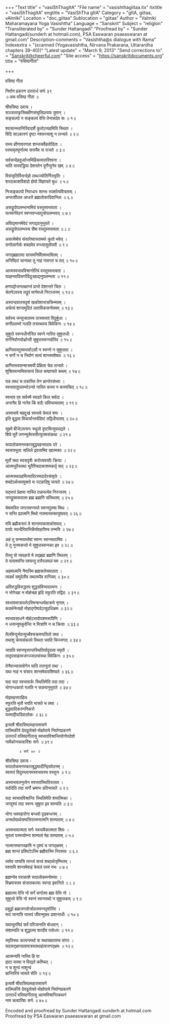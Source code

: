 +++
"Text title" = "vasiShThagItA"
"File name" = "vasishthagiitaa.itx"
itxtitle = "vasiShThagItA"
engtitle = "VasiShTha gItA"
Category = "gItA, giitaa, vAlmIki"
Location = "doc_giitaa"
Sublocation = "giitaa"
Author = "Valmiki Maharamayana Yoga Vasishtha"
Language = "Sanskrit"
Subject = "religion"
"Transliterated by" = "Sunder Hattangadi"
"Proofread by" = "Sunder Hattangadi(sunderh at hotmail.com), PSA Easwaran psaeaswaran at gmail.com"
Description-comments = "Vasishtha@s dialogue with Rama"
Indexextra = "(scanned (Yogavasishtha, Nirvana Prakarana, Uttarardha chapters 39-40))"
"Latest update" = "March 9, 2013"
"Send corrections to" = "Sanskrit@cheerful.com"
"Site access" = "https://sanskritdocuments.org"
title = "वसिष्ठगीता"

+++
  
 वसिष्ठ गीता   
  
निर्वाण प्रकरण उत्तरार्ध सर्गः ३९  
   ॥ अथ वसिष्ठ गीता ॥  
  
श्रीवसिष्ठ उवाच ।  
सञ्जाताकृत्रिमक्षीणसंसृतिप्रत्ययः पुमान् ।  
सङ्कल्पो न सङ्कल्पं वेत्ति तेनासदेव सः ॥ १॥  
  
श्वासान्म्लानिरिवादर्शे कुतोऽप्यहमिति स्थिता ।  
विदि साऽकारणं दृष्टा नश्यन्त्याशु न लभ्यते ॥ २॥  
  
यस्य क्षीणावरणता शान्तसर्वेहतोदिता ।  
परमामृतपूर्णात्मा सत्तयैव स राजते ॥ ३॥  
  
सर्वसन्देहदुर्ध्वान्तमिहिकामातरिश्वना ।  
भाति भास्वद्धिया देशस्तेन पूर्णेन्दुनेव खम् ॥ ४॥  
  
विसंसृतिर्विसन्देहो लब्धज्योतिर्निरावृतिः ।  
शरदाकाशविशदो ज्ञेयो विज्ञायते बुधः ॥ ५॥  
  
निःसङ्कल्पो निराधारः शान्तः स्पर्शात्पवित्रताम् ।  
अन्तःशीतल आधत्ते ब्रह्मलोकादिवानिलः ॥ ६॥  
  
असद्रूपोपलम्भानामियं वस्तुस्वभावता ।  
यत्स्वर्गवेदनं स्वप्नवन्ध्यापुत्रोपलम्भवत् ॥ ७॥  
  
अविद्यमानमेवेदं जगद्यदनुभूयते ।  
असद्रूपोपलम्भस्य सैषा वस्तुस्वभावता ॥ ८॥  
  
असत्येष्वेव संसारेष्वास्तामर्थः कुतो भवेत् ।  
सर्गापवर्गयोः शब्दावेव वन्ध्यासुतोपमौ ॥ ९॥  
  
जगद्ब्रह्मतया सत्यमनिर्मितमभावितम् ।  
अनिष्ठितं चान्यथा तु नाहं नावगतं च तत् ॥ १०॥  
  
आत्मस्वभावविश्रान्तेरियं वस्तुस्वभावता ।  
यदहन्तादिसर्गादिदुःखाद्यनुपलम्भता ॥ ११॥  
  
क्षणाद्योजनलक्षान्तं प्राप्ते देशान्तरे चितः ।  
चेतनेऽयस्य तद्रूपं मार्गमध्ये निरञ्जनम् ॥ १२॥  
  
अस्पन्दवातसदृशं खकोशाभासचिन्मयम् ।  
अचेत्यं शान्तमुदितं लताविकसनोपमम् ॥ १३॥  
  
सर्वस्य जन्तुजातस्य तत्स्वभावं विदुर्बुधाः ।  
सर्गोपलम्भो गलति तत्रस्थस्य विवेकिनः ॥ १४॥  
  
सुषुप्ते स्वप्नधीर्नास्ति स्वप्ने नास्ति सुषुप्तधीः ।  
सर्गनिर्वाणयोर्भ्रान्ती सुषुप्तस्वप्नयोरिव ॥ १५॥  
  
भ्रान्तिवस्तुस्वभावोऽसौ न स्वप्नो न सुषुप्तता ।  
न सर्गो न च निर्वाणं सत्यं शान्तमशेषतः ॥ १६॥  
  
भ्रान्तिस्त्वसन्मात्रमयी प्रेक्षिता चेन्न लभ्यते ।  
शुक्तिरूप्यमिवासत्यं किल सम्प्राप्यते कथम् ॥ १७॥  
  
यन्न लब्धं च तन्नास्ति तेन भ्रान्तेरसंभवः ।  
स्वभावादुपलम्भोऽन्यो नास्ति कस्य न कस्यचित् ॥ १८॥  
  
स्वभाव एव सर्वस्मै स्वदते किल सर्वदा ।  
अनानैव हि नानेव किं वादैः संविभाव्यताम् ॥ १९॥  
  
अस्वभावे महद्दुःखं स्वभावे केवलं शमः ।  
इति बुद्ध्या विचार्यान्तर्यदिष्टं तद्विधीयताम् ॥ २०॥  
  
सूक्ष्मे बीजेऽस्त्यगः स्थूलो दृष्टमित्युपपद्यते ।  
शिवे मूर्ते जगन्मूर्तमस्तीत्युत्तमसंकथा ॥ २१॥  
  
रूपालोकमनस्कारबुद्ध्यहन्तादयः परे ।  
स्वरूपभूताः सलिले द्रवत्वमिव खात्मकाः ॥ २२॥  
  
मूर्तो यथा स्वसदृशैः करोत्यवयवैः क्रियाः ।  
आत्मभूतैस्तथा भूतैश्चिदाकाशमकर्तृ सत् ॥ २३॥  
  
आत्मस्थादहमित्यादिरस्मदादेरसंसृतेः ।  
शब्दोऽर्थभावमुक्तो यः पटहादिषु जायते ॥ २४॥  
  
यद्भातं  प्रेक्षया नास्ति तन्नास्त्येव निरन्तरम् ।  
जगद्रूपमरूपात्म ब्रह्म ब्रह्मणि संस्थितम् ॥ २५॥  
  
येषामस्ति जगत्स्वप्नस्ते स्वप्नपुरुषा मिथः ।  
न सन्ति ह्यात्मनि मिथो नास्मास्वम्बरपुष्पवत् ॥ २६॥  
  
मयि ब्रह्मैकरूपं ते शान्तमाकाशकोशवत् ।  
वायोः स्पन्दैरिवाभिन्नैर्व्यवहारैश्च तन्मयि ॥ २७॥  
  
अहं तु सन्मयस्तेषां स्वप्नः स्वप्नवतामिव ।  
ते तु नूनमसन्तो मे सुषुप्तस्वप्नका इव ॥ २८॥  
  
तैस्तु यो व्यवहारो मे तद्ब्रह्म ब्रह्मणि स्थितम् ।  
ते यत्पश्यन्ति पश्यन्तु तत्तैरलमलं मम ॥ २९॥  
  
अहमात्मनि नैवास्मि ब्रह्मसत्तेयमातता ।  
त्वदर्थं समुदेतीव तथारूपैव वागियम् ॥ ३०॥  
  
अविरुद्धविरुद्धस्य शुद्धसंविन्मयात्मनः ।  
न भोगेच्छा न मोक्षेच्छा हृदि स्फुरति तद्विदः ॥ ३१॥  
  
स्वभावमात्रायत्तेऽस्मिन्बन्धमोक्षक्रमे नृणाम् ।  
कदर्थनेत्यहो मोहाद्गोष्पदेऽप्युदधिभ्रमः ॥ ३२॥  
  
स्वभावसाधने मोक्षेऽभावोपशमरूपिणि ।  
न धनान्युपकुर्वन्ति न मित्राणि न च क्रियाः ॥ ३३॥  
  
तैलबिन्दुर्भवत्युच्चैश्चक्रमप्पतितो यथा ।  
तथाशु चेत्यसंकल्पे स्थिता भवति चिज्जगत् ॥ ३४॥  
  
जाग्रति स्वप्नवृत्तान्तस्थितिर्यादृग्रसा स्मृतौ ।  
तादृग्रसाहंत्वजगज्जालसंस्था विवेकिनः ॥ ३५॥  
  
तेनैवाभ्यासयोगेन याति तत्तनुतां तथा ।  
यथा नाहं न संसारः शान्तमेवावशिष्यते ॥ ३६॥  
  
यदा यदा स्वभावार्कः स्थितिमेति तदा तदा  ।  
भोगान्धकारो गलति न सन्नप्यनुभूयते ॥ ३७॥  
  
मोहमहत्तारहितः  
       स्फुरति मृतौ भवति भासते च तथा ।  
बुद्ध्यादिकरणनिकरो  
       यस्माद्दीपादिवालोकः ॥ ३८॥  
  
इत्यार्षे श्रीवासिष्ठमहारामायणे  
वाल्मिकीये देवदूतोक्ते मोक्षोपाये निर्वाणप्रकरणे  
उत्तरार्धे वसिष्ठगीतासु स्वभावविश्रान्तियोगोपदेशो  
नामैकोनचत्वारिंशः सर्गः ॥ ३९॥  
  
  
  
          ॥ सर्गः ४० ॥  
  
श्रीवसिष्ठ उवाच -  
रूपालोकमनस्कारबुद्ध्यादीन्द्रियवेदनम् ।  
स्वरूपं विदुरम्लानमस्वभावस्य वस्तुनः ॥ १॥  
  
अस्वभावतनुत्वेन स्वभावस्थितिरातता ।  
यदोदेति तदा सर्गो भ्रमाभः प्रतिभासते ॥ २॥  
  
यदा स्वभावविश्रान्तिः स्थितिमेति शमात्मिका ।  
जगद्दृश्यं तदा स्वप्नः सुषुप्त इव शाम्यति ॥ ३॥  
  
भोगा भवमहारोगा बन्धवो दृढबन्धनम् ।  
अनर्थायार्थसम्पत्तिरात्मनात्मनि शाम्यताम् ॥ ४॥  
  
अस्वभावात्मता सर्गः स्वभावैकात्मता शिवः ।  
भूयतां परमव्योम्ना शाम्यतां मेह ताम्यताम् ॥ ५॥  
  
नात्मानमवगच्छामि न दृश्यं च जगद्भ्रमम् ।  
ब्रह्म शान्तं प्रविष्टोऽस्मि ब्रह्मैवास्मि निरामयः ॥ ६॥  
  
त्वमेव पश्यसि त्वन्त्वं सत्त्वं शब्दार्थजृम्भितम् ।  
पश्यामि शान्तमेवाहं केवलं परमं नभः ॥ ७॥  
  
ब्रह्मण्येव पराकाशे रूपालोकमनोमयाः ।  
विभ्रमास्तव संजातकल्पाः स्पन्दा इवानिले ॥ ८॥  
  
ब्रह्मात्मा वेत्ति नो सर्गं सर्गात्मा ब्रह्म वेत्ति नो ।  
सुषुप्तो वेत्ति नो स्वप्नं स्वप्नस्थो न सुषुप्तकम् ॥ ९॥  
  
प्रबुद्धो ब्रह्मजगतोर्जाग्रत्स्वप्नदृशोरिव ।  
रूपं जानाति भारूपं जीवन्मुक्तः प्रशान्तधीः ॥ १०॥  
  
यथाभूतमिदं सर्वं परिजानाति बोधवान् ।  
संशाम्यति च शुद्धात्मा शरदीव पयोधरः ॥ ११॥  
  
स्मृतिस्थः कल्पनस्थो वा यथाख्यातश्च संगरः ।  
सदसद्भ्रान्ततामात्रस्तथाहंत्वजगद्भ्रमः ॥ १२॥  
  
आत्मन्यपि नास्ति हि या  
       द्रष्टा यस्या न विद्यते कश्चित् ।  
न च शून्यं नाशून्यं  
       भ्रान्तिरियं भासते सेति ॥ १३॥  
  
इत्यार्षे श्रीवासिष्ठमहारामायणे  
वाल्मिकीये देवदूतोक्ते मोक्षोपाये निर्वाणप्रकरणे  
उत्तरार्धे वसिष्ठगीतासु आत्मविश्रान्तिकथनं  
नाम चत्वारिंशः सर्गः ॥ ४०॥  
  
  
  
Encoded and proofread by Sunder Hattangadi sunderh at hotmail.com  
Proofread by PSA Easwaran psaeaswaran at gmail.com  
  
